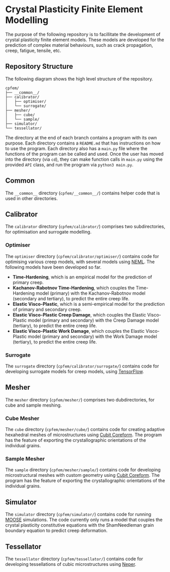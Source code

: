 # Crystal Plasticity Finite Element Modelling

The purpose of the following repository is to facillitate the development of crystal plasticity finite element models. These models are developed for the prediction of complex material behaviours, such as crack propagation, creep, fatigue, tensile, etc.

## Repository Structure

The following diagram shows the high level structure of the repository. 

```
cpfem/
├── __common__/
├── calibrator/
│   ├── optimiser/
│   └── surrogate/
├── mesher/
│   ├── cube/
│   └── sample/
├── simulator/
└── tessellator/
```

The directory at the end of each branch contains a program with its own purpose. Each directory contains a `README.md` that has instructions on how to use the program. Each directory also has a `main.py` file where the functions of the program can be called and used. Once the user has moved into the directory (via `cd`), they can make function calls in `main.py` using the provided `API` class, and run the program via `python3 main.py`.

## Common

The `__common__` directory (`cpfem/__common__/`) contains helper code that is used in other directories.

## Calibrator

The `calibrator` directory (`cpfem/calibrator/`) comprises two subdirectories, for optimisation and surrogate modelling.

### Optimiser

The `optimiser` directory (`cpfem/calibrator/optimiser/`) contains code for optimising various creep models, with several models using [NEML](https://github.com/Argonne-National-Laboratory/neml). The following models have been developed so far.

* **Time-Hardening**, which is an empirical model for the prediction of primary creep.
* **Kachanov-Rabotnov Time-Hardening**, which couples the Time-Hardening model (primary) with the Kachanov-Rabotnov model (secondary and tertiary), to predict the entire creep life.
* **Elastic Visco-Plastic**, which is a semi-empirical model for the prediction of primary and secondary creep.
* **Elastic Visco-Plastic Creep Damage**, which couples the Elastic Visco-Plastic model (primary and secondary) with the Creep Damage model (tertiary), to predict the entire creep life.
* **Elastic Visco-Plastic Work Damage**, which couples the Elastic Visco-Plastic model (primary and secondary) with the Work Damage model (tertiary), to predict the entire creep life.

### Surrogate

The `surrogate` directory (`cpfem/calibrator/surrogate/`) contains code for developing surrogate models for creep models, using [TensorFlow](https://www.tensorflow.org/).

## Mesher

The `mesher` directory (`cpfem/mesher/`) comprises two dubdirectories, for cube and sample meshing.

### Cube Mesher

The `cube` directory (`cpfem/mesher/cube/`) contains code for creating adaptive hexahedral meshes of microstructures using [Cubit Coreform](https://coreform.com/products/coreform-cubit/). The program has the feature of exporting the crystallographic orientations of the individual grains.

### Sample Mesher

The `sample` directory (`cpfem/mesher/sample/`) contains code for developing microstructural meshes with custom geometry using [Cubit Coreform](https://coreform.com/products/coreform-cubit/). The program has the feature of exporting the crystallographic orientations of the individual grains.

## Simulator

The `simulator` directory (`cpfem/simulator/`) contains code for running [MOOSE](https://github.com/idaholab/moose) simulations. The code currently only runs a model that couples the crystal plasticity constitutive equations with the ShamNeedleman grain boundary equation to predict creep deformation.

## Tessellator

The `tessellator` directory (`cpfem/tessellator/`) contains code for developing tessellations of cubic microstructures using [Neper](https://github.com/neperfepx/neper).